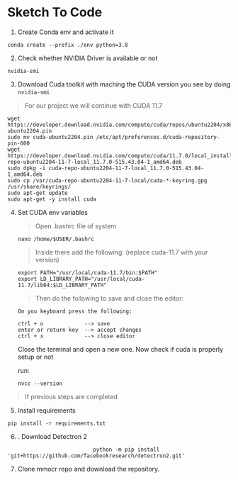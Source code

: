 # Sketch To Code


1. Create Conda env and activate it 

```
conda create --prefix ./env python=3.8
```

2. Check whether NVIDIA Driver is available or not

``` 
nvidia-smi 
```
3. Download Cuda toolkit with maching the CUDA version you see by doing `nvidia-smi`

> For our project we will continue with CUDA 11.7
```
wget https://developer.download.nvidia.com/compute/cuda/repos/ubuntu2204/x86_64/cuda-ubuntu2204.pin
sudo mv cuda-ubuntu2204.pin /etc/apt/preferences.d/cuda-repository-pin-600
wget https://developer.download.nvidia.com/compute/cuda/11.7.0/local_installers/cuda-repo-ubuntu2204-11-7-local_11.7.0-515.43.04-1_amd64.deb
sudo dpkg -i cuda-repo-ubuntu2204-11-7-local_11.7.0-515.43.04-1_amd64.deb
sudo cp /var/cuda-repo-ubuntu2204-11-7-local/cuda-*-keyring.gpg /usr/share/keyrings/
sudo apt-get update
sudo apt-get -y install cuda

```

4. Set CUDA env variables

    > Open .bashrc file of system
    ```
    nano /home/$USER/.bashrc
    ```
    > Inside there add the following: (replace cuda-11.7 with your version)

    ```
    export PATH="/usr/local/cuda-11.7/bin:$PATH"
    export LD_LIBRARY_PATH="/usr/local/cuda-11.7/lib64:$LD_LIBRARY_PATH"
    ```

    >Then do the following to save and close the editor:
    ```
    On you keyboard press the following: 

    ctrl + o             --> save 
    enter or return key  --> accept changes
    ctrl + x             --> close editor
    ```

    Close the terminal and open a new one. 
    Now check if cuda is properly setup or not

    run:
    ``` 
    nvcc --version
    ```

> If previous steps are completed

5. Install requirements

``` 
pip install -r requirements.txt 
```

6. . Download Detectron 2 

```
                           python -m pip install 'git+https://github.com/facebookresearch/detectron2.git'
```


7. Clone mmocr repo and download the repository.
